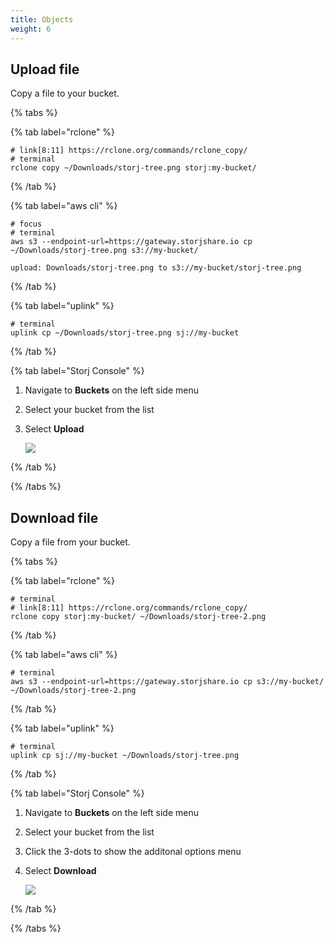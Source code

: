 ```yaml
---
title: Objects
weight: 6
---
```


## Upload file

Copy a file to your bucket.

{% tabs %}

{% tab label="rclone" %}

```shell {% title="rclone" %}
# link[8:11] https://rclone.org/commands/rclone_copy/
# terminal
rclone copy ~/Downloads/storj-tree.png storj:my-bucket/
```

{% /tab %}

{% tab label="aws cli" %}

```shell {% title="aws cli" %}
# focus
# terminal
aws s3 --endpoint-url=https://gateway.storjshare.io cp ~/Downloads/storj-tree.png s3://my-bucket/

upload: Downloads/storj-tree.png to s3://my-bucket/storj-tree.png
```

{% /tab %}

{% tab label="uplink" %}

```shell {% title="uplink" %}
# terminal
uplink cp ~/Downloads/storj-tree.png sj://my-bucket
```

{% /tab %}

{% tab label="Storj Console" %}

1. Navigate to **Buckets** on the left side menu

1. Select your bucket from the list

1. Select **Upload**

   ![](https://link.storjshare.io/raw/jua7rls6hkx5556qfcmhrqed2tfa/docs/images/storj-console-upload.png)

{% /tab %}

{% /tabs %}

## Download file

Copy a file from your bucket.

{% tabs %}

{% tab label="rclone" %}

```shell {% title="rclone" %}
# terminal
# link[8:11] https://rclone.org/commands/rclone_copy/
rclone copy storj:my-bucket/ ~/Downloads/storj-tree-2.png
```

{% /tab %}

{% tab label="aws cli" %}

```shell {% title="aws cli" %}
# terminal
aws s3 --endpoint-url=https://gateway.storjshare.io cp s3://my-bucket/ ~/Downloads/storj-tree-2.png
```

{% /tab %}

{% tab label="uplink" %}

```shell {% title="uplink" %}
# terminal
uplink cp sj://my-bucket ~/Downloads/storj-tree.png
```

{% /tab %}

{% tab label="Storj Console" %}

1. Navigate to **Buckets** on the left side menu

1. Select your bucket from the list

1. Click the 3-dots to show the additonal options menu

1. Select **Download**

   ![](https://link.storjshare.io/raw/jua7rls6hkx5556qfcmhrqed2tfa/docs/images/storj-console-download.png)

{% /tab %}

{% /tabs %}
